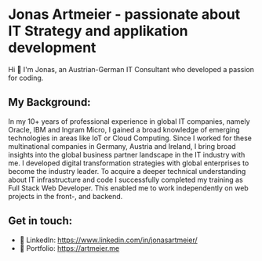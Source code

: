 
# Jonas Artmeier - passionate about IT Strategy and applikation development


Hi 👋 I'm Jonas, an Austrian-German IT Consultant who developed a passion for coding.


## My Background:

In my 10+ years of professional experience in global IT companies, namely Oracle, IBM and Ingram Micro, I gained a broad knowledge of emerging technologies in areas like IoT or Cloud Computing. Since I worked for these multinational companies in Germany, Austria and Ireland, I bring broad insights into the global business partner landscape in the IT industry with me. I developed digital transformation strategies with global enterprises to become the industry leader.
To acquire a deeper technical understanding about IT infrastructure and code I successfully completed my training as Full Stack Web Developer. This enabled me to work independently on web projects in the front-, and backend.

## Get in touch:

- 💬 LinkedIn: https://www.linkedin.com/in/jonasartmeier/
- 🌱 Portfolio: https://artmeier.me
